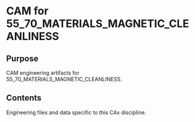 # CAM for 55_70_MATERIALS_MAGNETIC_CLEANLINESS

## Purpose
CAM engineering artifacts for 55_70_MATERIALS_MAGNETIC_CLEANLINESS.

## Contents
Engineering files and data specific to this CAx discipline.
